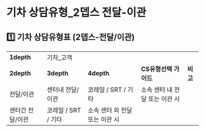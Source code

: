 # 기차 상담유형_2뎁스 전달-이관

**1️⃣ 기차** **상담유형표 (2뎁스-전달/이관)**
--------------------------------

|  |  |  |  |  |
| --- | --- | --- | --- | --- |
| **1depth** | 기차\_고객 | | | |
| **2depth** | **3depth** | **4depth** | **CS유형선택 가이드** | **비고** |
| 전달/이관 | 센터내 전달/이관 | 코레일 / SRT / 기타 | 소속 센터 내 전달 또는 이관 시 |  |
| 센터간 전달/이관 | 코레일 / SRT / 기타 | 소속 센터 외 전달 또는 이관 시 |  |